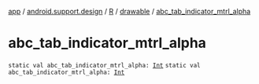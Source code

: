[app](../../../index.md) / [android.support.design](../../index.md) / [R](../index.md) / [drawable](index.md) / [abc_tab_indicator_mtrl_alpha](./abc_tab_indicator_mtrl_alpha.md)

# abc_tab_indicator_mtrl_alpha

`static val abc_tab_indicator_mtrl_alpha: `[`Int`](https://kotlinlang.org/api/latest/jvm/stdlib/kotlin/-int/index.html)
`static val abc_tab_indicator_mtrl_alpha: `[`Int`](https://kotlinlang.org/api/latest/jvm/stdlib/kotlin/-int/index.html)